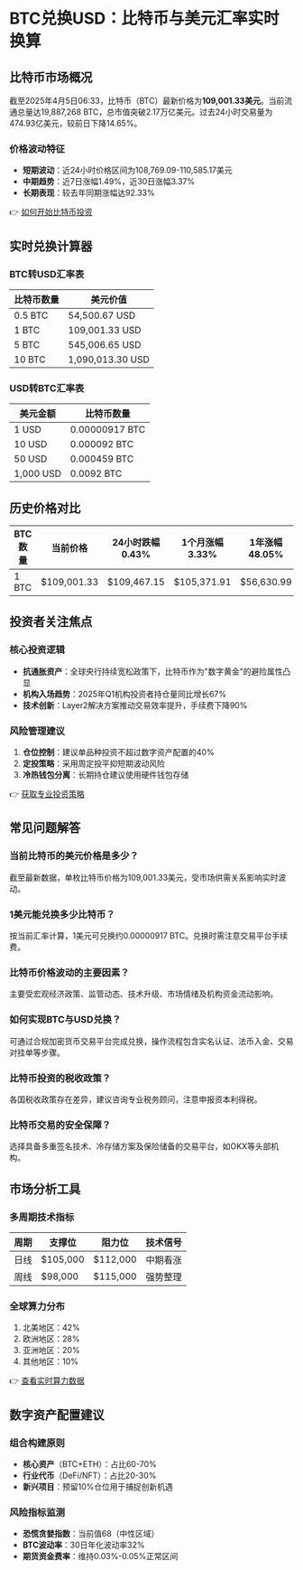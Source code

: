 # BTC兑换USD：比特币与美元汇率实时换算

## 比特币市场概况

截至2025年4月5日06:33，比特币（BTC）最新价格为**109,001.33美元**。当前流通总量达19,887,268 BTC，总市值突破2.17万亿美元。过去24小时交易量为474.93亿美元，较前日下降14.65%。

### 价格波动特征
- **短期波动**：近24小时价格区间为108,769.09-110,585.17美元
- **中期趋势**：近7日涨幅1.49%，近30日涨幅3.37%
- **长期表现**：较去年同期涨幅达92.33%

👉 [如何开始比特币投资](https://bit.ly/okx_welcome)

## 实时兑换计算器

### BTC转USD汇率表
| 比特币数量 | 美元价值 |
|---------|---------|
| 0.5 BTC | 54,500.67 USD |
| 1 BTC | 109,001.33 USD |
| 5 BTC | 545,006.65 USD |
| 10 BTC | 1,090,013.30 USD |

### USD转BTC汇率表
| 美元金额 | 比特币数量 |
|---------|---------|
| 1 USD | 0.00000917 BTC |
| 10 USD | 0.000092 BTC |
| 50 USD | 0.000459 BTC |
| 1,000 USD | 0.0092 BTC |

## 历史价格对比

| BTC数量 | 当前价格 | 24小时跌幅0.43% | 1个月涨幅3.33% | 1年涨幅48.05% |
|---------|---------|---------|---------|---------|
| 1 BTC | $109,001.33 | $109,467.15 | $105,371.91 | $56,630.99 |

## 投资者关注焦点

### 核心投资逻辑
- **抗通胀资产**：全球央行持续宽松政策下，比特币作为"数字黄金"的避险属性凸显
- **机构入场趋势**：2025年Q1机构投资者持仓量同比增长67%
- **技术创新**：Layer2解决方案推动交易效率提升，手续费下降90%

### 风险管理建议
1. **仓位控制**：建议单品种投资不超过数字资产配置的40%
2. **定投策略**：采用周定投平抑短期波动风险
3. **冷热钱包分离**：长期持仓建议使用硬件钱包存储

👉 [获取专业投资策略](https://bit.ly/okx_welcome)

## 常见问题解答

### 当前比特币的美元价格是多少？
截至最新数据，单枚比特币价格为109,001.33美元，受市场供需关系影响实时波动。

### 1美元能兑换多少比特币？
按当前汇率计算，1美元可兑换约0.00000917 BTC。兑换时需注意交易平台手续费。

### 比特币价格波动的主要因素？
主要受宏观经济政策、监管动态、技术升级、市场情绪及机构资金流动影响。

### 如何实现BTC与USD兑换？
可通过合规加密货币交易平台完成兑换，操作流程包含实名认证、法币入金、交易对挂单等步骤。

### 比特币投资的税收政策？
各国税收政策存在差异，建议咨询专业税务顾问，注意申报资本利得税。

### 比特币交易的安全保障？
选择具备多重签名技术、冷存储方案及保险储备的交易平台，如OKX等头部机构。

## 市场分析工具

### 多周期技术指标
| 周期 | 支撑位 | 阻力位 | 技术信号 |
|---------|---------|---------|---------|
| 日线 | $105,000 | $112,000 | 中期看涨 |
| 周线 | $98,000 | $115,000 | 强势整理 |

### 全球算力分布
1. 北美地区：42% 
2. 欧洲地区：28%
3. 亚洲地区：20%
4. 其他地区：10%

👉 [查看实时算力数据](https://bit.ly/okx_welcome)

## 数字资产配置建议

### 组合构建原则
- **核心资产**（BTC+ETH）：占比60-70%
- **行业代币**（DeFi/NFT）：占比20-30%
- **新兴项目**：预留10%仓位用于捕捉创新机遇

### 风险指标监测
- **恐慌贪婪指数**：当前值68（中性区域）
- **BTC波动率**：30日年化波动率32%
- **期货资金费率**：维持0.03%-0.05%正常区间
